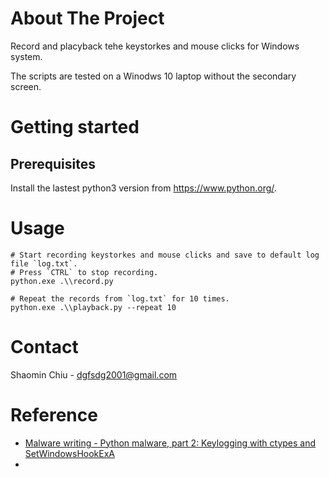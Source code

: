 # About The Project
Record and placyback tehe keystorkes and mouse clicks for Windows system.

The scripts are tested on a Winodws 10 laptop without the secondary screen.

# Getting started
## Prerequisites
Install the lastest python3 version from https://www.python.org/.

# Usage
```shell
# Start recording keystorkes and mouse clicks and save to default log file `log.txt`.
# Press `CTRL` to stop recording.
python.exe .\\record.py

# Repeat the records from `log.txt` for 10 times.
python.exe .\\playback.py --repeat 10
```

# Contact
Shaomin Chiu - dgfsdg2001@gmail.com

# Reference
- [Malware writing - Python malware, part 2: Keylogging with ctypes and SetWindowsHookExA](https://0x00sec.org/t/malware-writing-python-malware-part-2-keylogging-with-ctypes-and-setwindowshookexa/11858)
- 